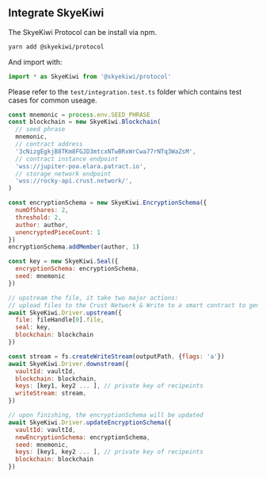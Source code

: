## Integrate SkyeKiwi

The SkyeKiwi Protocol can be install via npm. 

```bash
yarn add @skyekiwi/protocol
```

And import with: 

```javascript
import * as SkyeKiwi from '@skyekiwi/protocol'
```

Please refer to the `test/integration.test.ts` folder which contains test cases for common useage.



```javascript
const mnemonic = process.env.SEED_PHRASE
const blockchain = new SkyeKiwi.Blockchain(
  // seed phrase
  mnemonic,
  // contract address
  '3cNizgEgkjB8TKm8FGJD3mtcxNTwBRxWrCwa77rNTq3WaZsM',
  // contract instance endpoint
  'wss://jupiter-poa.elara.patract.io',
  // storage network endpoint
  'wss://rocky-api.crust.network/',
)

const encryptionSchema = new SkyeKiwi.EncryptionSchema({
  numOfShares: 2, 
  threshold: 2, 
  author: author, 
  unencryptedPieceCount: 1
})
encryptionSchema.addMember(author, 1)

const key = new SkyeKiwi.Seal({
  encryptionSchema: encryptionSchema, 
  seed: mnemonic
})

// upstream the file, it take two major actions: 
// upload files to the Crust Network & Write to a smart contract to generate a vaultId
await SkyeKiwi.Driver.upstream({
  file: fileHandle[0].file,
  seal: key,
  blockchain: blockchain
})
```

```javascript
const stream = fs.createWriteStream(outputPath, {flags: 'a'})
await SkyeKiwi.Driver.downstream({
  vaultId: vaultId,
  blockchain: blockchain,
  keys: [key1, key2 ... ], // private key of recipeints
  writeStream: stream,
})
```

```javascript
// upon finishing, the encryptionSchema will be updated
await SkyeKiwi.Driver.updateEncryptionSchema({
  vaultId: vaultId,
  newEncryptionSchema: encryptionSchema,
  seed: mnemonic,
  keys: [key1, key2 ... ], // private key of recipeints
  blockchain: blockchain
})
```
